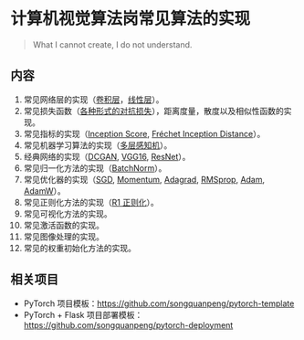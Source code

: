 # 计算机视觉算法岗常见算法的实现
> What I cannot create, I do not understand.

## 内容
1. 常见网络层的实现（[卷积层](./layers/Conv2d.py)，[线性层](./layers/Linear.py)）。
2. 常见损失函数（[各种形式的对抗损失](./losses/adversarial_loss.py)），距离度量，散度以及相似性函数的实现。
3. 常见指标的实现（[Inception Score](./metrics/IS.py), [Fréchet Inception Distance](./metrics/FID.py)）。
4. 常见机器学习算法的实现（[多层感知机](./ml_models/MLP.py)）。
5. 经典网络的实现（[DCGAN](./dl_models/DCGAN.py), [VGG16](./dl_models/VGG16.py), [ResNet](./dl_models/ResNet.py)）。
6. 常见归一化方法的实现（[BatchNorm](./normalizations/BatchNorm.py)）。
7. 常见优化器的实现（[SGD](./optimizers/SGD.py), [Momentum](./optimizers/Momentum.py), [Adagrad](./optimizers/Adagrad.py), [RMSprop](./optimizers/RMSprop.py), [Adam](./optimizers/Adam.py), [AdamW](./optimizers/AdamW.py)）。
8. 常见正则化方法的实现（[R1 正则化](./regularization/r1_regularization.py)）。
9. 常见可视化方法的实现。
10. 常见激活函数的实现。
11. 常见图像处理的实现。
12. 常见的权重初始化方法的实现。

## 相关项目
+ PyTorch 项目模板：https://github.com/songquanpeng/pytorch-template
+ PyTorch + Flask 项目部署模板：https://github.com/songquanpeng/pytorch-deployment